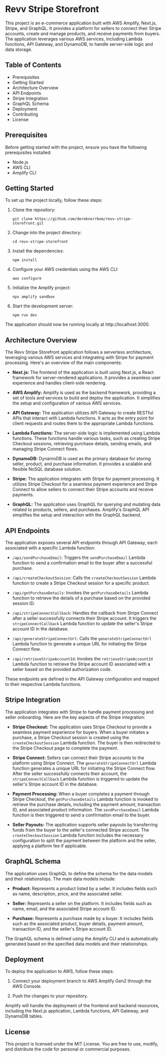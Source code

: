 # Revv Stripe Storefront

This project is an e-commerce application built with AWS Amplify, Next.js, Stripe, and GraphQL. It provides a platform for sellers to connect their Stripe accounts, create and manage products, and receive payments from buyers. The application leverages various AWS services, including Lambda functions, API Gateway, and DynamoDB, to handle server-side logic and data storage.

## Table of Contents
- Prerequisites
- Getting Started
- Architecture Overview
- API Endpoints
- Stripe Integration
- GraphQL Schema
- Deployment
- Contributing
- License

## Prerequisites

Before getting started with the project, ensure you have the following prerequisites installed:

- Node.js
- AWS CLI
- Amplify CLI

## Getting Started

To set up the project locally, follow these steps:

1. Clone the repository:
   ```
   git clone https://github.com/dereknorrbom/revv-stripe-storefront.git
   ```

2. Change into the project directory:
   ```
   cd revv-stripe-storefront
   ```

3. Install the dependencies:
   ```
   npm install
   ```

4. Configure your AWS credentials using the AWS CLI:
   ```
   aws configure
   ```

5. Initialize the Amplify project:
   ```
   npx amplify sandbox
   ```

6. Start the development server:
   ```
   npm run dev
   ```

The application should now be running locally at http://localhost:3000.

## Architecture Overview

The Revv Stripe Storefront application follows a serverless architecture, leveraging various AWS services and integrating with Stripe for payment processing. Here's an overview of the main components:

- **Next.js:** The frontend of the application is built using Next.js, a React framework for server-rendered applications. It provides a seamless user experience and handles client-side rendering.

- **AWS Amplify:** Amplify is used as the backend framework, providing a set of tools and services to build and deploy the application. It simplifies the setup and configuration of various AWS services.

- **API Gateway:** The application utilizes API Gateway to create RESTful APIs that interact with Lambda functions. It acts as the entry point for client requests and routes them to the appropriate Lambda functions.

- **Lambda Functions:** The server-side logic is implemented using Lambda functions. These functions handle various tasks, such as creating Stripe Checkout sessions, retrieving purchase details, sending emails, and managing Stripe Connect flows.

- **DynamoDB:** DynamoDB is used as the primary database for storing seller, product, and purchase information. It provides a scalable and flexible NoSQL database solution.

- **Stripe:** The application integrates with Stripe for payment processing. It utilizes Stripe Checkout for a seamless payment experience and Stripe Connect to allow sellers to connect their Stripe accounts and receive payments.

- **GraphQL:** The application uses GraphQL for querying and mutating data related to products, sellers, and purchases. Amplify's GraphQL API simplifies the setup and interaction with the GraphQL backend.

## API Endpoints

The application exposes several API endpoints through API Gateway, each associated with a specific Lambda function:

- `/api/sendPurchaseEmail`: Triggers the `sendPurchaseEmail` Lambda function to send a confirmation email to the buyer after a successful purchase.

- `/api/createCheckoutSession`: Calls the `createCheckoutSession` Lambda function to create a Stripe Checkout session for a specific product.

- `/api/getPurchaseDetails`: Invokes the `getPurchaseDetails` Lambda function to retrieve the details of a purchase based on the provided session ID.

- `/api/stripeConnectCallback`: Handles the callback from Stripe Connect after a seller successfully connects their Stripe account. It triggers the `stripeConnectCallback` Lambda function to update the seller's Stripe account ID in the database.

- `/api/generateStripeConnectUrl`: Calls the `generateStripeConnectUrl` Lambda function to generate a unique URL for initiating the Stripe Connect flow.

- `/api/retrieveStripeAccountId`: Invokes the `retrieveStripeAccountId` Lambda function to retrieve the Stripe account ID associated with a seller based on the provided authorization code.

These endpoints are defined in the API Gateway configuration and mapped to their respective Lambda functions.

## Stripe Integration

The application integrates with Stripe to handle payment processing and seller onboarding. Here are the key aspects of the Stripe integration:

- **Stripe Checkout:** The application uses Stripe Checkout to provide a seamless payment experience for buyers. When a buyer initiates a purchase, a Stripe Checkout session is created using the `createCheckoutSession` Lambda function. The buyer is then redirected to the Stripe Checkout page to complete the payment.

- **Stripe Connect:** Sellers can connect their Stripe accounts to the platform using Stripe Connect. The `generateStripeConnectUrl` Lambda function generates a unique URL for initiating the Stripe Connect flow. After the seller successfully connects their account, the `stripeConnectCallback` Lambda function is triggered to update the seller's Stripe account ID in the database.

- **Payment Processing:** When a buyer completes a payment through Stripe Checkout, the `getPurchaseDetails` Lambda function is invoked to retrieve the purchase details, including the payment amount, transaction ID, and associated product information. The `sendPurchaseEmail` Lambda function is then triggered to send a confirmation email to the buyer.

- **Seller Payouts:** The application supports seller payouts by transferring funds from the buyer to the seller's connected Stripe account. The `createCheckoutSession` Lambda function includes the necessary configuration to split the payment between the platform and the seller, applying a platform fee if applicable.

## GraphQL Schema

The application uses GraphQL to define the schema for the data models and their relationships. The main data models include:

- **Product:** Represents a product listed by a seller. It includes fields such as name, description, price, and the associated seller.

- **Seller:** Represents a seller on the platform. It includes fields such as name, email, and the associated Stripe account ID.

- **Purchase:** Represents a purchase made by a buyer. It includes fields such as the associated product, buyer details, payment amount, transaction ID, and the seller's Stripe account ID.

The GraphQL schema is defined using the Amplify CLI and is automatically generated based on the specified data models and their relationships.

## Deployment

To deploy the application to AWS, follow these steps:

1. Connect your deployment branch to AWS Amplify Gen2 through the AWS Console.

2. Push the changes to your repository.

Amplify will handle the deployment of the frontend and backend resources, including the Next.js application, Lambda functions, API Gateway, and DynamoDB tables.

## License

This project is licensed under the MIT License. You are free to use, modify, and distribute the code for personal or commercial purposes.
